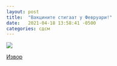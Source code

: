 ```yaml
---
layout: post
title:  "Вакцините стигаат у Февруари!"
date:   2021-04-18 13:58:41 -0500
categories: сдсм
---
```

<img class="center full-width solid-border" src="{{ site.baseurl }}/images/vakciniteStigaat.png"/>

<a href="https://twitter.com/kostadinkosta1/status/1344334263269945344">Извор</a>
